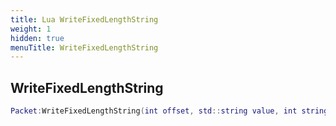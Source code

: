 ```yaml
---
title: Lua WriteFixedLengthString
weight: 1
hidden: true
menuTitle: WriteFixedLengthString
---
```

## WriteFixedLengthString
```lua
Packet:WriteFixedLengthString(int offset, std::string value, int string_length); -- void
```